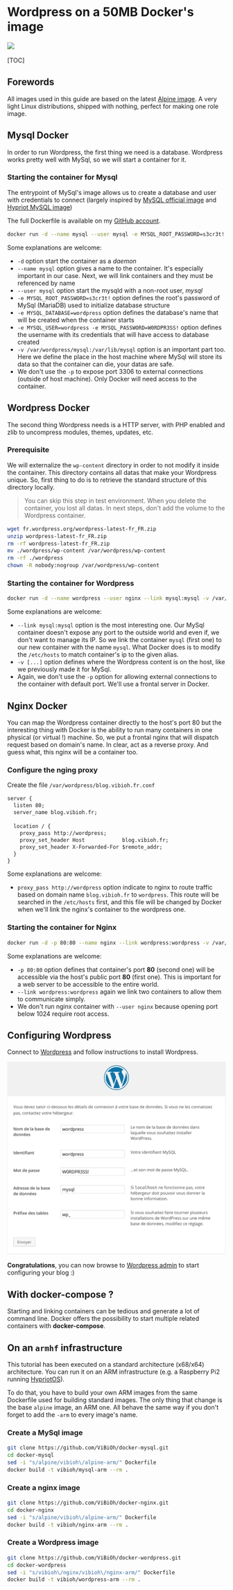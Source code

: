 # Wordpress on a 50MB Docker's image

[![](https://badge.imagelayers.io/vibioh/wordpress:latest.svg)](https://imagelayers.io/?images=vibioh/wordpress:latest 'Get your own badge on imagelayers.io')

[TOC]

## Forewords

All images used in this guide are based on the latest [Alpine image](https://registry.hub.docker.com/_/alpine/). A very light Linux distributions, shipped with nothing, perfect for making one role image.

## Mysql Docker

In order to run Wordpress, the first thing we need is a database. Wordpress works pretty well with MySql, so we will start a container for it.

### Starting the container for Mysql

The entrypoint of MySql's image allows us to create a database and user with credentials to connect (largely inspired by [MySQL official image](https://github.com/docker-library/mysql) and [Hypriot MySQL image](https://github.com/hypriot/rpi-mysql))

The full Dockerfile is available on my [GitHub account](https://github.com/ViBiOh/docker-mysql/blob/master/Dockerfile).

```bash
docker run -d --name mysql --user mysql -e MYSQL_ROOT_PASSWORD=s3cr3t! -e MYSQL_DATABASE=wordpress -e MYSQL_USER=wordpress -e MYSQL_PASSWORD=W0RDPR3SS! -v /var/wordpress/mysql:/var/lib/mysql vibioh/mysql:latest
```

Some explanations are welcome:

* `-d` option start the container as a *daemon*
* `--name mysql` option gives a name to the container. It's especially important in our case. Next, we will link containers and they must be referenced by name
* `--user mysql` option start the mysqld with a non-root user, *mysql*
* `-e MYSQL_ROOT_PASSWORD=s3cr3t!` option defines the root's password of MySql (MariaDB) used to initialize database structure
* `-e MYSQL_DATABASE=wordpress` option defines the database's name that will be created when the container starts
* `-e MYSQL_USER=wordpress -e MYSQL_PASSWORD=W0RDPR3SS!` option defines the username with its credentials that will have access to database created
* `-v /var/wordpress/mysql:/var/lib/mysql` option is an important part too. Here we define the place in the host machine where MySql will store its data so that the container can die, your datas are safe.
* We don't use the `-p` to expose port 3306 to external connections (outside of host machine). Only Docker will need access to the container.

## Wordpress Docker

The second thing Wordpress needs is a HTTP server, with PHP enabled and zlib to uncompress modules, themes, updates, etc.

### Prerequisite

We will externalize the `wp-content` directory in order to not modify it inside the container. This directory contains all datas that make your Wordpress unique. So, first thing to do is to retrieve the standard structure of this directory locally.

> You can skip this step in test environment. When you delete the container, you lost all datas. In next steps, don't add the volume to the Wordpress container.

```bash
wget fr.wordpress.org/wordpress-latest-fr_FR.zip
unzip wordpress-latest-fr_FR.zip
rm -rf wordpress-latest-fr_FR.zip
mv ./wordpress/wp-content /var/wordpress/wp-content
rm -rf ./wordpress
chown -R nobody:nogroup /var/wordpress/wp-content
```

### Starting the container for Wordpress

```bash
docker run -d --name wordpress --user nginx --link mysql:mysql -v /var/wordpress/wp-content:/var/www/wordpress/wp-content vibioh/wordpress:latest
```

Some explanations are welcome:

* `--link mysql:mysql` option is the most interesting one. Our MySql container doesn't expose any port to the outside world and even if, we don't want to manage its IP. So we link the container `mysql` (first one) to our new container with the name `mysql`. What Docker does is to modify the `/etc/hosts` to match container's ip to the given alias.
* `-v [...]` option defines where the Wordpress content is on the host, like we previously made it for MySql.
* Again, we don't use the `-p` option for allowing external connections to the container with default port. We'll use a frontal server in Docker.

## Nginx Docker

You can map the Wordpress container directly to the host's port 80 but the interesting thing with Docker is the ability to run many containers in one physical (or virtual !) machine. So, we put a frontal nginx that will dispatch request based on domain's name. In clear, act as a reverse proxy. And guess what, this nginx will be a container too.

### Configure the nging proxy

Create the file `/var/wordpress/blog.vibioh.fr.conf`

```
server {
  listen 80;
  server_name blog.vibioh.fr;

  location / {
    proxy_pass http://wordpress;
    proxy_set_header Host            blog.vibioh.fr;
    proxy_set_header X-Forwarded-For $remote_addr;
  }
}
```

Some explanations are welcome:

* `proxy_pass http://wordpress` option indicate to nginx to route traffic based on domain name `blog.vibioh.fr` to `wordpress`. This route will be searched in the `/etc/hosts` first, and this file will be changed by Docker when we'll link the nginx's container to the wordpress one.

### Starting the container for Nginx

```bash
docker run -d -p 80:80 --name nginx --link wordpress:wordpress -v /var/wordpress/blog.vibioh.fr.conf:/etc/nginx/sites-enabled/blog.vibioh.fr vibioh/nginx:latest
```

Some explanations are welcome:

* `-p 80:80` option defines that container's port **80** (second one) will be accessible via the host's public port **80** (first one). This is important for a web server to be accessible to the entire world.
* `--link wordpress:wordpress` again we link two containers to allow them to communicate simply.
* We don't run nginx container with `--user nginx` because opening port below 1024 require root access.

## Configuring Wordpress

Connect to [Wordpress](http://blog.vibioh.fr/) and follow instructions to install Wordpress.

![](./wp_configure.png)

**Congratulations**, you can now browse to [Wordpress admin](http://blog.vibioh.fr/wp-admin/) to start configuring your blog :)

## With docker-compose ?

Starting and linking containers can be tedious and generate a lot of command line. Docker offers the possibility to start multiple related containers with **docker-compose**.

## On an `armhf` infrastructure

This tutorial has been executed on a standard architecture (x68/x64) architecture. You can run it on an ARM infrastructure (e.g. a Raspberry Pi2 running [HypriotOS](http://blog.hypriot.com)).

To do that, you have to build your own ARM images from the same Dockerfile used for building standard images. The only thing that change is the base `alpine` image, an ARM one. All behave the same way if you don't forget to add the `-arm` to every image's name.

### Create a MySql image

```bash
git clone https://github.com/ViBiOh/docker-mysql.git
cd docker-mysql
sed -i "s/alpine/vibioh\/alpine-arm/" Dockerfile
docker build -t vibioh/mysql-arm --rm .
```

### Create a nginx image

```bash
git clone https://github.com/ViBiOh/docker-nginx.git
cd docker-nginx
sed -i "s/alpine/vibioh\/alpine-arm/" Dockerfile
docker build -t vibioh/nginx-arm --rm .
```

### Create a Wordpress image

```bash
git clone https://github.com/ViBiOh/docker-wordpress.git
cd docker-wordpress
sed -i "s/vibioh\/nginx/vibioh\/nginx-arm/" Dockerfile
docker build -t vibioh/wordpress-arm --rm .
```